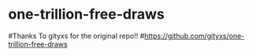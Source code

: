 # one-trillion-free-draws
#Thanks To gityxs for the original repo!!
#https://github.com/gityxs/one-trillion-free-draws
